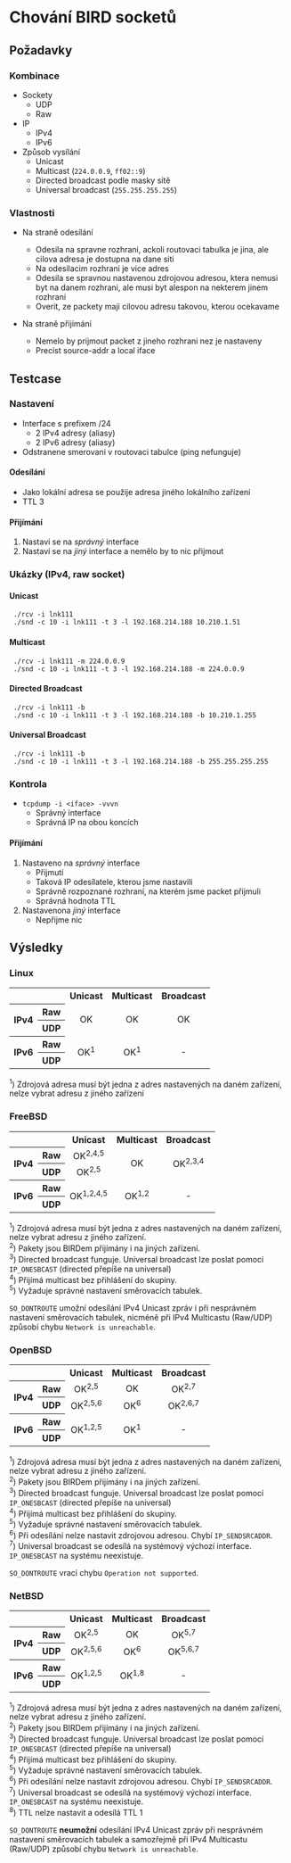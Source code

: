 # Chování BIRD socketů

## Požadavky

### Kombinace
- Sockety
   - UDP
   - Raw
- IP
   - IPv4
   - IPv6
- Způsob vysílání
   - Unicast
   - Multicast (`224.0.0.9`, `ff02::9`)
   - Directed broadcast podle masky sítě
   - Universal broadcast (`255.255.255.255`)

### Vlastnosti

- Na straně odesílání
    - Odesila na spravne rozhrani, ackoli routovaci tabulka je jina, ale cilova adresa je dostupna na dane siti
    - Na odesilacim rozhrani je vice adres
    - Odesila se spravnou nastavenou zdrojovou adresou, ktera nemusi byt na danem rozhrani, ale musi byt alespon na nekterem jinem rozhrani
    - Overit, ze packety maji cilovou adresu takovou, kterou ocekavame

- Na straně přijímání
    - Nemelo by prijmout packet z jineho rozhrani nez je nastaveny
    - Precist source-addr a local iface

## Testcase

### Nastavení
- Interface s prefixem /24
    - 2 IPv4 adresy (aliasy)
    - 2 IPv6 adresy (aliasy)
- Odstranene smerovani v routovaci tabulce (ping nefunguje)

#### Odesílání
- Jako lokální adresa se použije adresa jiného lokálního zařízení
- TTL 3

#### Přijímání

1. Nastaví se na *správný* interface
2. Nastaví se na *jiný* interface a nemělo by to nic přijmout

### Ukázky (IPv4, raw socket)

#### Unicast
     ./rcv -i lnk111
     ./snd -c 10 -i lnk111 -t 3 -l 192.168.214.188 10.210.1.51

#### Multicast
     ./rcv -i lnk111 -m 224.0.0.9
     ./snd -c 10 -i lnk111 -t 3 -l 192.168.214.188 -m 224.0.0.9

#### Directed Broadcast
     ./rcv -i lnk111 -b
     ./snd -c 10 -i lnk111 -t 3 -l 192.168.214.188 -b 10.210.1.255

#### Universal Broadcast
     ./rcv -i lnk111 -b
     ./snd -c 10 -i lnk111 -t 3 -l 192.168.214.188 -b 255.255.255.255

### Kontrola
- `tcpdump -i <iface> -vvvn`
    - Správný interface
    - Správná IP na obou koncích

#### Přijímání
1. Nastaveno na *správný* interface
    - Přijmutí
    - Taková IP odesílatele, kterou jsme nastavili
    - Správně rozpoznané rozhraní, na kterém jsme packet přijmuli
    - Správná hodnota TTL
2. Nastavenona *jiný* interface
    - Nepřijme nic

## Výsledky

### Linux

<table style="text-align: center;">
  <tr>
    <th colspan="2"></td><th> Unicast </td><th> Multicast </td><th> Broadcast </td>
  </tr>

  <tr>
    <th rowspan="2" style="vertical-align: middle"> IPv4 </th><th> Raw </th>
    <td rowspan="2"> OK </td>
    <td rowspan="2"> OK </td>
    <td rowspan="2"> OK </td>
  </tr>
  <tr>
    <th> UDP </th>
  </tr>

  <tr>
    <th rowspan="2" style="vertical-align: middle"> IPv6 </th><th> Raw </th>
    <td rowspan="2"> OK<sup>1</sup> </td>
    <td rowspan="2"> OK<sup>1</sup> </td>
    <td rowspan="2"> - </td>
  </tr>
  <tr>
    <th> UDP </th>
  </tr>
</table>

<sup>1</sup>) Zdrojová adresa musí být jedna z adres nastavených na daném zařízení, nelze vybrat adresu z jiného zařízení

### FreeBSD

<table style="text-align: center;">
  <tr>
    <th colspan="2"></td><th> Unicast </td><th> Multicast </td><th> Broadcast </td>
  </tr>

  <tr>
    <th rowspan="2" style="vertical-align: middle"> IPv4 </th><th> Raw </th>
    <td> OK<sup>2,4,5</sup> </td>
    <td rowspan="2"> OK </td>
    <td rowspan="2"> OK<sup>2,3,4</sup> </td>
  </tr>
  <tr>
    <th> UDP </th>
    <td> OK<sup>2,5</sup> </td>
  </tr>

  <tr>
    <th rowspan="2" style="vertical-align: middle"> IPv6 </th><th> Raw </th>
    <td rowspan="2"> OK<sup>1,2,4,5</sup> </td>
    <td rowspan="2"> OK<sup>1,2</sup> </td>
    <td rowspan="2"> - </td>
  </tr>
  <tr>
    <th> UDP </th>
  </tr>
</table>

<sup>1</sup>) Zdrojová adresa musí být jedna z adres nastavených na daném zařízení, nelze vybrat adresu z jiného zařízení.<br />
<sup>2</sup>) Pakety jsou BIRDem přijímány i na jiných zařízení. <br />
<sup>3</sup>) Directed broadcast funguje. Universal broadcast lze poslat pomocí <code>IP_ONESBCAST</code> (directed přepíše na universal)<br />
<sup>4</sup>) Přijímá multicast bez přihlášení do skupiny.<br />
<sup>5</sup>) Vyžaduje správné nastavení směrovacích tabulek. <br />

`SO_DONTROUTE` umožní odesílání IPv4 Unicast zpráv i při nesprávném nastavení směrovacích tabulek, nicméně při IPv4 Multicastu (Raw/UDP) způsobí chybu `Network is unreachable`.

### OpenBSD

<table style="text-align: center;">
  <tr>
    <th colspan="2"></td><th> Unicast </td><th> Multicast </td><th> Broadcast </td>
  </tr>

  <tr>
    <th rowspan="2" style="vertical-align: middle"> IPv4 </th><th> Raw </th>
    <td> OK<sup>2,5</sup> </td>
    <td> OK </td>
    <td> OK<sup>2,7</sup> </td>
  </tr>
  <tr>
    <th> UDP </th>
    <td> OK<sup>2,5,6</sup> </td>
    <td> OK<sup>6</sup> </td>
    <td> OK<sup>2,6,7</sup> </td>
  </tr>

  <tr>
    <th rowspan="2" style="vertical-align: middle"> IPv6 </th><th> Raw </th>
    <td rowspan="2"> OK<sup>1,2,5</sup> </td>
    <td rowspan="2"> OK<sup>1</sup> </td>
    <td rowspan="2"> - </td>
  </tr>
  <tr>
    <th> UDP </th>
  </tr>
</table>

<sup>1</sup>) Zdrojová adresa musí být jedna z adres nastavených na daném zařízení, nelze vybrat adresu z jiného zařízení.<br />
<sup>2</sup>) Pakety jsou BIRDem přijímány i na jiných zařízení. <br />
<sup>3</sup>) Directed broadcast funguje. Universal broadcast lze poslat pomocí <code>IP_ONESBCAST</code> (directed přepíše na universal)<br />
<sup>4</sup>) Přijímá multicast bez přihlášení do skupiny.<br />
<sup>5</sup>) Vyžaduje správné nastavení směrovacích tabulek. <br />
<sup>6</sup>) Při odesílání nelze nastavit zdrojovou adresou. Chybí <code>IP_SENDSRCADDR</code>. <br />
<sup>7</sup>) Universal broadcast se odesílá na systémový výchozí interface. <code>IP_ONESBCAST</code> na systému neexistuje.

`SO_DONTROUTE` vrací chybu `Operation not supported`.

### NetBSD

<table style="text-align: center;">
  <tr>
    <th colspan="2"></td><th> Unicast </td><th> Multicast </td><th> Broadcast </td>
  </tr>

  <tr>
    <th rowspan="2" style="vertical-align: middle"> IPv4 </th><th> Raw </th>
    <td> OK<sup>2,5</sup> </td>
    <td> OK<sup></sup> </td>
    <td> OK<sup>5,7</sup> </td>
  </tr>
  <tr>
    <th> UDP </th>
    <td> OK<sup>2,5,6</sup> </td>
    <td> OK<sup>6</sup> </td>
    <td> OK<sup>5,6,7</sup> </td>
  </tr>

  <tr>
    <th rowspan="2" style="vertical-align: middle"> IPv6 </th><th> Raw </th>
    <td rowspan="2"> OK<sup>1,2,5</sup> </td>
    <td rowspan="2"> OK<sup>1,8</sup> </td>
    <td rowspan="2"> - </td>
  </tr>
  <tr>
    <th> UDP </th>
  </tr>
</table>

<sup>1</sup>) Zdrojová adresa musí být jedna z adres nastavených na daném zařízení, nelze vybrat adresu z jiného zařízení.<br />
<sup>2</sup>) Pakety jsou BIRDem přijímány i na jiných zařízení. <br />
<sup>3</sup>) Directed broadcast funguje. Universal broadcast lze poslat pomocí <code>IP_ONESBCAST</code> (directed přepíše na universal)<br />
<sup>4</sup>) Přijímá multicast bez přihlášení do skupiny.<br />
<sup>5</sup>) Vyžaduje správné nastavení směrovacích tabulek. <br />
<sup>6</sup>) Při odesílání nelze nastavit zdrojovou adresou. Chybí <code>IP_SENDSRCADDR</code>. <br />
<sup>7</sup>) Universal broadcast se odesílá na systémový výchozí interface. <code>IP_ONESBCAST</code> na systému neexistuje. <br />
<sup>8</sup>) TTL nelze nastavit a odesílá TTL 1

`SO_DONTROUTE` **neumožní** odesílání IPv4 Unicast zpráv při nesprávném nastavení směrovacích tabulek a samozřejmě při IPv4 Multicastu (Raw/UDP) způsobí chybu `Network is unreachable`.

